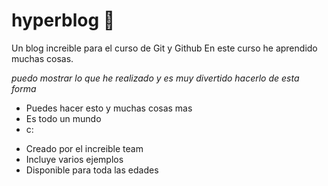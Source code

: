 # hyperblog  🖤
Un blog increible para el curso de Git y Github
En este curso he aprendido muchas cosas.

*puedo mostrar lo que he realizado y es muy divertido hacerlo de esta forma*
- Puedes hacer esto y muchas cosas mas
- Es todo un mundo
- c: 
* Creado por el increible team
* Incluye varios ejemplos
* Disponible para toda las edades

